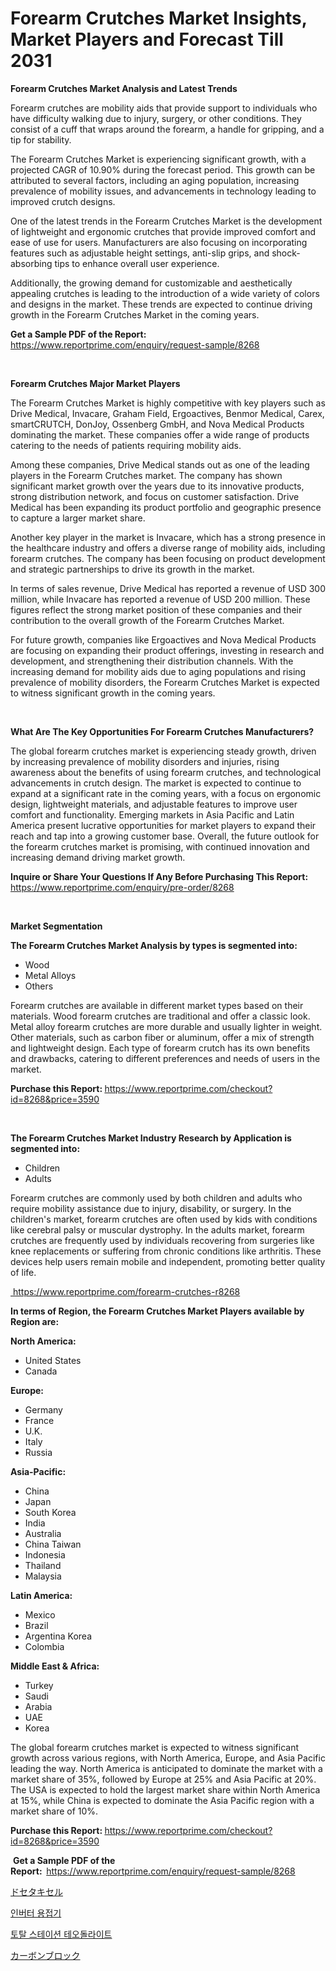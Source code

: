 <p><h1>Forearm Crutches Market Insights, Market Players and Forecast Till 2031</h1></p><p><strong>Forearm Crutches Market Analysis and Latest Trends</strong></p>
<p><p>Forearm crutches are mobility aids that provide support to individuals who have difficulty walking due to injury, surgery, or other conditions. They consist of a cuff that wraps around the forearm, a handle for gripping, and a tip for stability.</p><p>The Forearm Crutches Market is experiencing significant growth, with a projected CAGR of 10.90% during the forecast period. This growth can be attributed to several factors, including an aging population, increasing prevalence of mobility issues, and advancements in technology leading to improved crutch designs.</p><p>One of the latest trends in the Forearm Crutches Market is the development of lightweight and ergonomic crutches that provide improved comfort and ease of use for users. Manufacturers are also focusing on incorporating features such as adjustable height settings, anti-slip grips, and shock-absorbing tips to enhance overall user experience.</p><p>Additionally, the growing demand for customizable and aesthetically appealing crutches is leading to the introduction of a wide variety of colors and designs in the market. These trends are expected to continue driving growth in the Forearm Crutches Market in the coming years.</p></p>
<p><strong>Get a Sample PDF of the Report:&nbsp;</strong> <a href="https://www.reportprime.com/enquiry/request-sample/8268">https://www.reportprime.com/enquiry/request-sample/8268</a></p>
<p>&nbsp;</p>
<p><strong>Forearm Crutches Major Market Players</strong></p>
<p><p>The Forearm Crutches Market is highly competitive with key players such as Drive Medical, Invacare, Graham Field, Ergoactives, Benmor Medical, Carex, smartCRUTCH, DonJoy, Ossenberg GmbH, and Nova Medical Products dominating the market. These companies offer a wide range of products catering to the needs of patients requiring mobility aids.</p><p>Among these companies, Drive Medical stands out as one of the leading players in the Forearm Crutches market. The company has shown significant market growth over the years due to its innovative products, strong distribution network, and focus on customer satisfaction. Drive Medical has been expanding its product portfolio and geographic presence to capture a larger market share.</p><p>Another key player in the market is Invacare, which has a strong presence in the healthcare industry and offers a diverse range of mobility aids, including forearm crutches. The company has been focusing on product development and strategic partnerships to drive its growth in the market.</p><p>In terms of sales revenue, Drive Medical has reported a revenue of USD 300 million, while Invacare has reported a revenue of USD 200 million. These figures reflect the strong market position of these companies and their contribution to the overall growth of the Forearm Crutches Market.</p><p>For future growth, companies like Ergoactives and Nova Medical Products are focusing on expanding their product offerings, investing in research and development, and strengthening their distribution channels. With the increasing demand for mobility aids due to aging populations and rising prevalence of mobility disorders, the Forearm Crutches Market is expected to witness significant growth in the coming years.</p></p>
<p>&nbsp;</p>
<p><strong>What Are The Key Opportunities For Forearm Crutches Manufacturers?</strong></p>
<p><p>The global forearm crutches market is experiencing steady growth, driven by increasing prevalence of mobility disorders and injuries, rising awareness about the benefits of using forearm crutches, and technological advancements in crutch design. The market is expected to continue to expand at a significant rate in the coming years, with a focus on ergonomic design, lightweight materials, and adjustable features to improve user comfort and functionality. Emerging markets in Asia Pacific and Latin America present lucrative opportunities for market players to expand their reach and tap into a growing customer base. Overall, the future outlook for the forearm crutches market is promising, with continued innovation and increasing demand driving market growth.</p></p>
<p><strong>Inquire or Share Your Questions If Any Before Purchasing This Report:</strong> <a href="https://www.reportprime.com/enquiry/pre-order/8268">https://www.reportprime.com/enquiry/pre-order/8268</a></p>
<p>&nbsp;</p>
<p><strong>Market Segmentation</strong></p>
<p><strong>The Forearm Crutches Market Analysis by types is segmented into:</strong></p>
<p><ul><li>Wood</li><li>Metal Alloys</li><li>Others</li></ul></p>
<p><p>Forearm crutches are available in different market types based on their materials. Wood forearm crutches are traditional and offer a classic look. Metal alloy forearm crutches are more durable and usually lighter in weight. Other materials, such as carbon fiber or aluminum, offer a mix of strength and lightweight design. Each type of forearm crutch has its own benefits and drawbacks, catering to different preferences and needs of users in the market.</p></p>
<p><strong>Purchase this Report:&nbsp;</strong><a href="https://www.reportprime.com/checkout?id=8268&price=3590">https://www.reportprime.com/checkout?id=8268&price=3590</a></p>
<p>&nbsp;</p>
<p><strong>The Forearm Crutches Market Industry Research by Application is segmented into:</strong></p>
<p><ul><li>Children</li><li>Adults</li></ul></p>
<p><p>Forearm crutches are commonly used by both children and adults who require mobility assistance due to injury, disability, or surgery. In the children's market, forearm crutches are often used by kids with conditions like cerebral palsy or muscular dystrophy. In the adults market, forearm crutches are frequently used by individuals recovering from surgeries like knee replacements or suffering from chronic conditions like arthritis. These devices help users remain mobile and independent, promoting better quality of life.</p></p>
<p><a href="https://www.reportprime.com/forearm-crutches-r8268">&nbsp;https://www.reportprime.com/forearm-crutches-r8268</a></p>
<p><strong>In terms of Region, the Forearm Crutches Market Players available by Region are:</strong></p>
<p>
    <p> <strong> North America: </strong>
        <ul>
            <li>United States</li>
            <li>Canada</li>
        </ul>
        </p> 
    <p> <strong> Europe: </strong>
        <ul>
            <li>Germany</li>
            <li>France</li>
            <li>U.K.</li>
            <li>Italy</li>
            <li>Russia</li>
        </ul>
        </p> 
    <p> <strong> Asia-Pacific: </strong>
        <ul>
            <li>China</li>
            <li>Japan</li>
            <li>South Korea</li>
            <li>India</li>
            <li>Australia</li>
            <li>China Taiwan</li>
            <li>Indonesia</li>
            <li>Thailand</li>
            <li>Malaysia</li>
        </ul>
        </p> 
    <p> <strong> Latin America: </strong>
        <ul>
            <li>Mexico</li>
            <li>Brazil</li>
            <li>Argentina Korea</li>
            <li>Colombia</li>
        </ul>
        </p> 
    <p> <strong> Middle East & Africa: </strong>
        <ul>
            <li>Turkey</li>
            <li>Saudi</li>
            <li>Arabia</li>
            <li>UAE</li>
            <li>Korea</li>
        </ul>
    </p>
    </p>
<p><p>The global forearm crutches market is expected to witness significant growth across various regions, with North America, Europe, and Asia Pacific leading the way. North America is anticipated to dominate the market with a market share of 35%, followed by Europe at 25% and Asia Pacific at 20%. The USA is expected to hold the largest market share within North America at 15%, while China is expected to dominate the Asia Pacific region with a market share of 10%.</p></p>
<p><strong>Purchase this Report: </strong><a href="https://www.reportprime.com/checkout?id=8268&price=3590">https://www.reportprime.com/checkout?id=8268&price=3590</a></p>
<p>&nbsp;<strong>Get a Sample PDF of the Report:&nbsp;&nbsp;</strong><a href="https://www.reportprime.com/enquiry/request-sample/8268">https://www.reportprime.com/enquiry/request-sample/8268</a></p>
<p><strong></strong></p>
<p><p><a href="https://medium.com/@edwards13jessica/%E3%83%89%E3%82%BB%E3%82%BF%E3%82%AD%E3%82%BB%E3%83%AB%E3%81%AE%E5%B8%82%E5%A0%B4%E3%83%AC%E3%83%9D%E3%83%BC%E3%83%88%E3%81%AB%E3%81%AF-%E3%81%93%E3%81%AE%E5%B8%82%E5%A0%B4%E3%81%AE%E6%9C%80%E6%96%B0%E3%81%AE%E3%83%88%E3%83%AC%E3%83%B3%E3%83%89%E3%81%A8%E6%88%90%E9%95%B7%E3%81%AE%E6%A9%9F%E4%BC%9A%E3%81%8C%E6%98%8E%E3%82%89%E3%81%8B%E3%81%AB%E3%81%95%E3%82%8C%E3%81%A6%E3%81%84%E3%81%BE%E3%81%99-8618e9cb5d3c">ドセタキセル</a></p><p><a href="https://medium.com/@kenyonjohns/%EC%9D%B8%EB%B2%84%ED%84%B0-%EC%9A%A9%EC%A0%91%EA%B8%B0-%EC%8B%9C%EC%9E%A5-%EC%8B%9C%EC%9E%A5-cagr-%EC%8B%9C%EC%9E%A5-%EB%8F%99%ED%96%A5-%EB%B0%8F-%EC%84%B1%EC%9E%A5-%EC%A0%84%EB%9E%B5%EC%97%90-%EB%8C%80%ED%95%9C-%ED%86%B5%EC%B0%B0%EB%A0%A5-8cfc1b1bd896">인버터 용접기</a></p><p><a href="https://medium.com/@codinchelcea2022/%EC%B4%9D%ED%9A%8C%EC%84%B8%EB%93%A4%EC%9D%B4%ED%86%A0%EB%9D%BC%EC%9D%B4%ED%8A%B8-%EC%8B%9C%EC%9E%A5-%EB%B3%B4%EA%B3%A0%EC%84%9C%EB%8A%94-%EC%9D%B4-%EC%8B%9C%EC%9E%A5%EC%9D%98-%EC%B5%9C%EC%8B%A0-%ED%8A%B8%EB%A0%8C%EB%93%9C%EC%99%80-%EC%84%B1%EC%9E%A5-%EA%B8%B0%ED%9A%8C%EB%A5%BC-%EB%B3%B4%EC%97%AC%EC%A4%8D%EB%8B%88%EB%8B%A4-6d6b3dc61c91">토탈 스테이션 테오돌라이트</a></p><p><a href="https://medium.com/@leonardgreene1/%E7%82%AD%E7%B4%A0%E3%83%96%E3%83%AD%E3%83%83%E3%82%AF%E5%B8%82%E5%A0%B4%E3%81%AE%E8%A6%8F%E6%A8%A1%E3%81%AF-%E3%82%B0%E3%83%AD%E3%83%BC%E3%83%90%E3%83%AB%E7%94%A3%E6%A5%AD%E3%81%A7%E6%9C%80%E3%82%82%E5%8A%B9%E6%9E%9C%E7%9A%84%E3%81%AA%E3%83%9E%E3%83%BC%E3%82%B1%E3%83%86%E3%82%A3%E3%83%B3%E3%82%B0%E3%83%81%E3%83%A3%E3%83%8D%E3%83%AB%E3%82%92%E7%A4%BA%E3%81%97%E3%81%A6%E3%81%84%E3%81%BE%E3%81%99-db60bc4a4475">カーボンブロック</a></p></p>